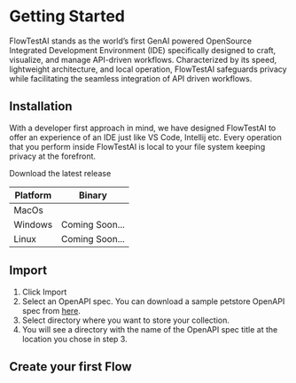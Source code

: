 # Getting Started

FlowTestAI stands as the world’s first GenAI powered OpenSource Integrated Development Environment (IDE) specifically designed to craft, visualize, and manage API-driven workflows. Characterized by its speed, lightweight architecture, and local operation, FlowTestAI safeguards privacy while facilitating the seamless integration of API driven workflows.

## Installation

With a developer first approach in mind, we have designed FlowTestAI to offer an experience of an IDE just like VS Code, Intellij etc. Every operation that you perform inside FlowTestAI is local to your file system keeping privacy at the forefront.

Download the latest release

| Platform | Binary         |
| -------- | -------------- |
| MacOs    |                |
| Windows  | Coming Soon... |
| Linux    | Coming Soon... |

## Import

1. Click Import
2. Select an OpenAPI spec. You can download a sample petstore OpenAPI spec from [here](https://github.com/swagger-api/swagger-petstore/blob/master/src/main/resources/openapi.yaml).
3. Select directory where you want to store your collection.
4. You will see a directory with the name of the OpenAPI spec title at the location you chose in step 3.

## Create your first Flow
